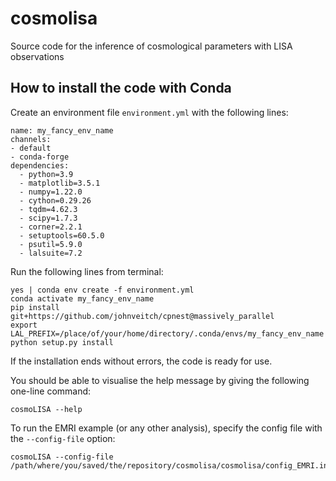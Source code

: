 # cosmolisa
Source code for the inference of cosmological parameters with LISA observations

## How to install the code with Conda

Create an environment file `environment.yml` with the following lines:

```
name: my_fancy_env_name
channels:
- default
- conda-forge
dependencies:
  - python=3.9
  - matplotlib=3.5.1
  - numpy=1.22.0
  - cython=0.29.26
  - tqdm=4.62.3
  - scipy=1.7.3
  - corner=2.2.1
  - setuptools=60.5.0
  - psutil=5.9.0
  - lalsuite=7.2
```

Run the following lines from terminal:

```
yes | conda env create -f environment.yml
conda activate my_fancy_env_name
pip install git+https://github.com/johnveitch/cpnest@massively_parallel
export LAL_PREFIX=/place/of/your/home/directory/.conda/envs/my_fancy_env_name
python setup.py install
```

If the installation ends without errors, the code is ready for use. 

You should be able to visualise the help message by giving the following one-line command:

```
cosmoLISA --help
```

To run the EMRI example (or any other analysis), specify the config file with the `--config-file` option:

```
cosmoLISA --config-file /path/where/you/saved/the/repository/cosmolisa/cosmolisa/config_EMRI.ini
```
